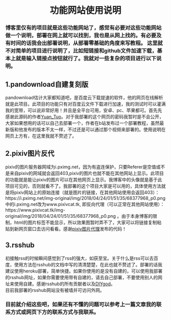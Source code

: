 <h1 align="center">功能网站使用说明</h1>
<h3>博客里仅有的项目就是这些功能网站了，感觉有必要对这些功能网站做一个说明，部署在网上就可以找到，我也是从网上找的。有必要及有时间的话我会出部署说明，从部署零基础的角度来写教程。
这里就不对简单的项目进行说明了，比如短链接和github文件加速下载，基本上就是输入链接点按钮就行了。我就对一些复杂的项目进行以下说明。</h3>
<h2>1.pandownload自建复刻版</h2>
pandownload估计大家都知道吧，是百度云下载提速的软件，他的网页在线解析就是此项目。此项目的功能只有对百度云文件下载进行加速，我的测试时可以灌满我的宽带，可以说非常好用！并且是全平台可用，安卓、pc、苹果都可。首先先感谢此源码的作者<a href=https://imwcr.cn>Yuan_Tuo</a>。对于我部署的这个网页的密码我暂时是不会公开，大家如果想用的话可以自己去部署一个，作者在b站发布过一个部署教程，虽然最新版和他发布的版本不太一样，不过还是可以通过那个视频来部署的。使用说明在网页上方有，在这里我就不赘述了。
<h2>2.pixiv图片反代</h2>
pixiv的图片服务器网域为i.pximg.net，因为有盗连保护，只要Referer是空值或不是来自pixiv的网域就会返回403,pixiv的图片也就不能在其他网站上显示。此项目的功能就是能让pixiv的图片可以在其他网页上显示。我博客中的头像就是基于此项目可见的，否则就看不了。我部署的这个项目大家是可以用的，具体使用方法就是将pixiv网站上的原始连接（就是图片的链接，在其他网站使用会返回403）：https://i.pximg.net/img-original/img/2018/04/24/01/51/35/68377968_p0.png
中的i.pximg.net改为www.pixivcat.tk, 即反向代理（可以正常在其他网站使用）：https://www.pixivcat.tk/img-original/img/2018/04/24/01/51/35/68377968_p0.png 。由于本身博客的限制，html的图片标签不能显示，所以效果图暂时弄不了，大家可以将链接复制粘贴到新网页窗口去访问看看。感谢<a href=https://pixiv.cat/reverseproxy.html>pixiv图片代理</a>发布的代码！
<h2>3.rsshub</h2>
初接触rss的时候瞬间感觉到了rss的强大，如获至宝。关于什么是rss可以去百度，使用方法在rsshub的文档中写的清清楚楚，在此也就不赘述了。部署的话我建议使用heroku部署，简单快捷。如果你使用的是没有自建的，可以使用我部署的rsshub网址，如果你需要使用带有自建的，请去自己部署，不要使用别人的网址来使用自建。感谢rsshub的所有贡献者以及<a href=https://diygod.me>DIYgod</a>。<br>
目前我部署的rsshub网站没有被墙并可访问外网。
<h3>目前就介绍这些吧，如果还有不懂的问题可以参考上一篇文章我的联系方式或网页下方的联系方式与我联系。</h3>
